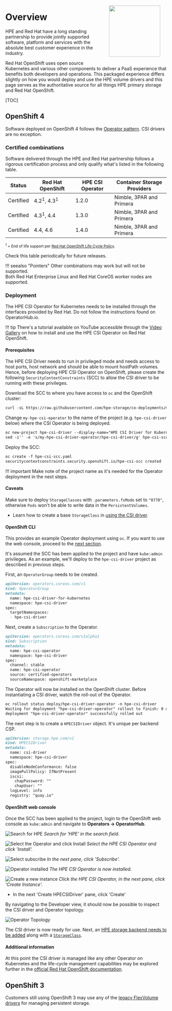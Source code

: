 <img src="img/redhat-certified.png" align="right" width="160" hspace="20" vspace="20" />

# Overview
HPE and Red Hat have a long standing partnership to provide jointly supported software, platform and services with the absolute best customer experience in the industry.

Red Hat OpenShift uses open source Kubernetes and various other components to deliver a PaaS experience that benefits both developers and operations. This packaged experience differs slightly on how you would deploy and use the HPE volume drivers and this page serves as the authoritative source for all things HPE primary storage and Red Hat OpenShift.

[TOC]

## OpenShift 4

Software deployed on OpenShift 4 follows the [Operator pattern](https://kubernetes.io/docs/concepts/extend-kubernetes/operator/). CSI drivers are no exception.

### Certified combinations

Software delivered through the HPE and Red Hat partnership follows a rigorous certification process and only qualify what's listed in the following table.

| Status        | Red Hat OpenShift                | HPE CSI Operator | Container Storage Providers |
| ------------- | -------------------------------- | ---------------- | --------------------------- |
| Certified     | 4.2<sup>1</sup>, 4.3<sup>1</sup> | 1.2.0            | Nimble, 3PAR and Primera    |
| Certified     | 4.3<sup>1</sup>, 4.4             | 1.3.0            | Nimble, 3PAR and Primera    |
| Certified     | 4.4, 4.6                         | 1.4.0            | Nimble, 3PAR and Primera    |

<small><sup>1</sup> = End of life support per [Red Hat OpenShift Life Cycle Policy](https://access.redhat.com/support/policy/updates/openshift).</small>

Check this table periodically for future releases.

!!! seealso "Pointers"
    Other combinations may work but will not be supported.  
    Both Red Hat Enterprise Linux and Red Hat CoreOS worker nodes are supported.

### Deployment

The HPE CSI Operator for Kubernetes needs to be installed through the interfaces provided by Red Hat. Do not follow the instructions found on OperatorHub.io. 

!!! tip
    There's a tutorial available on YouTube accessible through the [Video Gallery](../../learn/video_gallery/index.md#install_the_hpe_csi_operator_for_kubernetes_on_red_hat_openshift) on how to install and use the HPE CSI Operator on Red Hat OpenShift.

#### Prerequisites

The HPE CSI Driver needs to run in privileged mode and needs access to host ports, host network and should be able to mount hostPath volumes. Hence, before deploying HPE CSI Operator on OpenShift, please create the following `SecurityContextConstraints` (SCC) to allow the CSI driver to be running with these privileges.

Download the SCC to where you have access to `oc` and the OpenShift cluster:

```markdown
curl -sL https://raw.githubusercontent.com/hpe-storage/co-deployments/master/operators/hpe-csi-operator/deploy/scc.yaml > hpe-csi-scc.yaml
```

Change `my-hpe-csi-operator` to the name of the project (e.g. `hpe-csi-driver` below) where the CSI Operator is being deployed.

```markdown
oc new-project hpe-csi-driver --display-name="HPE CSI Driver for Kubernetes"
sed -i'' -e 's/my-hpe-csi-driver-operator/hpe-csi-driver/g' hpe-csi-scc.yaml
```

Deploy the SCC:

```markdown
oc create -f hpe-csi-scc.yaml
securitycontextconstraints.security.openshift.io/hpe-csi-scc created
```

!!! important
    Make note of the project name as it's needed for the Operator deployment in the next steps.

#### Caveats

Make sure to deploy `StorageClasses` with `.parameters.fsMode` set to `"0770"`, otherwise `Pods` won't be able to write data in the `PersistentVolumes`.

* Learn how to create a base `StorageClass` in [using the CSI driver](../../csi_driver/using.md#base_storageclass_parameters).

#### OpenShift CLI

This provides an example Operator deployment using `oc`. If you want to use the web console, proceed to the [next section](#openshift_web_console).

It's assumed the SCC has been applied to the project and have `kube:admin` privileges. As an example, we'll deploy to the `hpe-csi-driver` project as described in previous steps.

First, an `OperatorGroup` needs to be created.

```markdown
apiVersion: operators.coreos.com/v1
kind: OperatorGroup
metadata:
  name: hpe-csi-driver-for-kubernetes
  namespace: hpe-csi-driver
spec:
  targetNamespaces:
  - hpe-csi-driver
```

Next, create a `Subscription` to the Operator.

```markdown
apiVersion: operators.coreos.com/v1alpha1
kind: Subscription
metadata:
  name: hpe-csi-operator
  namespace: hpe-csi-driver
spec:
  channel: stable
  name: hpe-csi-operator
  source: certified-operators
  sourceNamespace: openshift-marketplace
```

The Operator will now be installed on the OpenShift cluster. Before instantiating a CSI driver, watch the roll-out of the Operator.

```markdown
oc rollout status deploy/hpe-csi-driver-operator -n hpe-csi-driver
Waiting for deployment "hpe-csi-driver-operator" rollout to finish: 0 of 1 updated replicas are available...
deployment "hpe-csi-driver-operator" successfully rolled out
```

The next step is to create a `HPECSIDriver` object. It's unique per backend CSP.

```markdown
apiVersion: storage.hpe.com/v1
kind: HPECSIDriver
metadata:
  name: csi-driver
  namespace: hpe-csi-driver
spec:
  disableNodeConformance: false
  imagePullPolicy: IfNotPresent
  iscsi:
    chapPassword: ""
    chapUser: ""
  logLevel: info
  registry: "quay.io"
```

#### OpenShift web console

Once the SCC has been applied to the project, login to the OpenShift web console as `kube:admin` and navigate to **Operators -> OperatorHub**.

![Search for HPE](img/webcon-1.png)
*Search for 'HPE' in the search field.*

![Select the Operator and click Install](img/webcon-2.png)
*Select the HPE CSI Operator and click 'Install'.*

![Select subscribe](img/webcon-3.png)
*In the next pane, click 'Subscribe'.*

![Operator installed](img/webcon-4.png)
*The HPE CSI Operator is now installed.*

![Create a new instance](img/webcon-5.png)
*Click the HPE CSI Operator, in the next pane, click 'Create Instance'.*

* In the next 'Create HPECSIDriver' pane, click 'Create'

By navigating to the Developer view, it should now be possible to inspect the CSI driver and Operator topology.

![Operator Topology](img/webcon-7.png)

The CSI driver is now ready for use. Next, an [HPE storage backend needs to be added](../../csi_driver/deployment.md#add_a_hpe_storage_backend) along with a [`StorageClass`](../../csi_driver/using.md#base_storageclass_parameter).

#### Additional information

At this point the CSI driver is managed like any other Operator on Kubernetes and the life-cycle management capabilities may be explored further in the [official Red Hat OpenShift documentation](https://docs.openshift.com/container-platform/4.3/operators/olm-what-operators-are.html).

## OpenShift 3

Customers still using OpenShift 3 may use any of the [legacy FlexVolume drivers](../../flexvolume_driver) for managing persistent storage.
